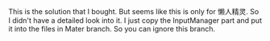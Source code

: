 This is the solution that I bought. But seems like this is only for 懒人精灵. So I didn't have a detailed look into it. I just copy the InputManager part and put it into the files in Mater branch. So you can ignore this branch.
